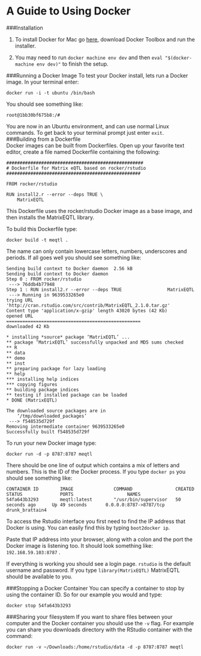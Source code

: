 A Guide to Using Docker
===========

###Installation
1. To install Docker for Mac go [here](https://www.docker.com/toolbox), download Docker Toolbox and run the installer.

2. You may need to run ```docker machine env dev``` and then ```eval "$(docker-machine env dev)"``` to finish the setup.

###Running a Docker Image
To test your Docker install, lets run a Docker image.
In your terminal enter:  
```
docker run -i -t ubuntu /bin/bash
```  
You should see something like:  
```
root@1bb30bf675b8:/#
```  
You are now in an Ubuntu environment, and can use normal Linux commands. To get back to your terminal prompt just enter ```exit```.  
###Building from a Dockerfile  
Docker images can be built from Dockerfiles. Open up your favorite text editor, create a file named Dockerfile containing the following:  

```  
###################################################
# Dockerfile for Matrix eQTL based on rocker/rstudio
##################################################

FROM rocker/rstudio

RUN install2.r --error --deps TRUE \
	MatrixEQTL 
```  
This Dockerfile uses the rocker/rstudio Docker image as a base image, and then installs the MatrixEQTL library.  

To build this Dockerfile type:  
```  
docker build -t meqtl .
```  
The name can only contain lowercase letters, numbers, underscores and periods. 
If all goes well you should see something like:  

```
Sending build context to Docker daemon  2.56 kB
Sending build context to Docker daemon 
Step 0 : FROM rocker/rstudio
 ---> 76ddb4b77948
Step 1 : RUN install2.r --error --deps TRUE 				MatrixEQTL
 ---> Running in 9639533265e0
trying URL 'http://cran.rstudio.com/src/contrib/MatrixEQTL_2.1.0.tar.gz'
Content type 'application/x-gzip' length 43020 bytes (42 Kb)
opened URL
==================================================
downloaded 42 Kb

* installing *source* package ‘MatrixEQTL’ ...
** package ‘MatrixEQTL’ successfully unpacked and MD5 sums checked
** R
** data
** demo
** inst
** preparing package for lazy loading
** help
*** installing help indices
*** copying figures
** building package indices
** testing if installed package can be loaded
* DONE (MatrixEQTL)

The downloaded source packages are in
	‘/tmp/downloaded_packages’
 ---> f548535d729f
Removing intermediate container 9639533265e0
Successfully built f548535d729f

``` 

To run your new Docker image type:  

```
docker run -d -p 8787:8787 meqtl
```

There should be one line of output which contains a mix of letters and numbers. This is the ID of the Docker process. If you type ```docker ps``` you should see something like:  

```
CONTAINER ID        IMAGE               COMMAND                CREATED             STATUS              PORTS                    NAMES
54fa643b3293        meqtl:latest        "/usr/bin/supervisor   50 seconds ago      Up 49 seconds       0.0.0.0:8787->8787/tcp   drunk_brattain4
```

To access the Rstudio interface you first need to find the IP address that Docker is using. You can easily find this by typing ```boot2docker ip```. 

Paste that IP address into your browser, along with a colon and the port the Docker image is listening too. It should look something like: 
```192.168.59.103:8787``` . 

If everything is working you should see a login page. ```rstudio``` is the default username and password. If you type ```library(MatrixEQTL)``` MatrixEQTL should be available to you.

###Stopping a Docker Container
You can specify a container to stop by using the container ID. So for our example you would and type:

```docker stop 54fa643b3293```

###Sharing your filesystem
If you want to share files between your computer and the Docker container you should use the ```-v``` flag. For example you can share you downloads directory with the RStudio container with the command:

```
docker run -v ~/Downloads:/home/rstudio/data -d -p 8787:8787 meqtl
```  
